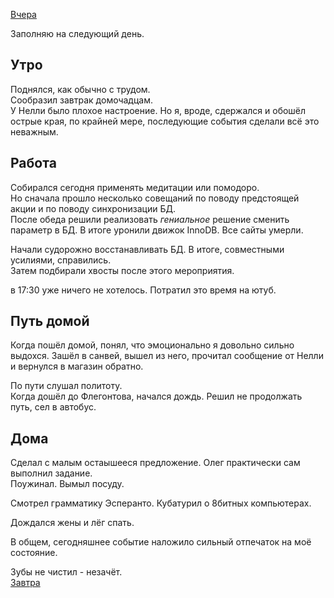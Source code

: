 [Вчера](2019.09.18.md)

Заполняю на следующий день.
## Утро
Поднялся, как обычно с трудом.  
Сообразил завтрак домочадцам.  
У Нелли было плохое настроение. Но я, вроде, сдержался и обошёл острые края, по крайней мере, последующие события сделали всё это неважным.
## Работа
Собирался сегодня применять медитации или помодоро.  
Но сначала прошло несколько совещаний по поводу предстоящей акции и по поводу синхронизации БД.  
После обеда решили реализовать *гениальное* решение сменить параметр в БД. В итоге уронили движок InnoDB. Все сайты умерли.

Начали судорожно восстанавливать БД. В итоге, совместными усилиями, справились.  
Затем подбирали хвосты после этого мероприятия.

в 17:30 уже ничего не хотелось. Потратил это время на ютуб.
## Путь домой
Когда пошёл домой, понял, что эмоционально я довольно сильно выдохся.
Зашёл в санвей, вышел из него, прочитал сообщение от Нелли и вернулся в магазин обратно.

По пути слушал политоту.  
Когда дошёл до Флегонтова, начался дождь. Решил не продолжать путь, сел в автобус.
## Дома
Сделал с малым остаышееся предложение. Олег практически сам выполнил задание.  
Поужинал. Вымыл посуду.

Смотрел грамматику Эсперанто. Кубатурил о 8битных компьютерах.

Дождался жены и лёг спать.

В общем, сегодняшнее событие наложило сильный отпечаток на моё состояние.

Зубы не чистил - незачёт.  
[Завтра](2019.09.20.md)  